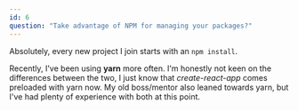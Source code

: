 ```yaml
---
id: 6
question: "Take advantage of NPM for managing your packages?"
---
```


Absolutely, every new project I join starts with an ```npm install```.

Recently, I've been using **yarn** more often. I'm honestly not keen on the differences between the two, I just know that *create-react-app* comes preloaded with yarn now. My old boss/mentor also leaned towards yarn, but I've had plenty of experience with both at this point.